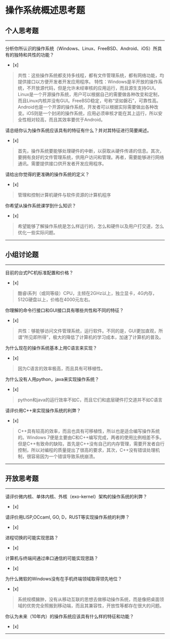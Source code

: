# 操作系统概述思考题

## 个人思考题

---

分析你所认识的操作系统（Windows、Linux、FreeBSD、Android、iOS）所具有的独特和共性的功能？
- [x]  

> 共性：这些操作系统都支持多线程，都有文件管理系统，都有网络功能，均提供接口以方便开发者开发应用程序。
  特性：Windows是半开放的操作系统，不开放源代码，但是允许未经审核的应用运行，而且源生支持GUI。Linux是一个开源操作系统，用户可以根据自己的需要做各种改变和定制，而且Linux内核并没有GUI。FreeBSD稳定，号称“坚如磐石”，可靠性高。Android也是一个开源的操作系统，开发者可以根据实际需要做出各种改变。iOS则是一个封闭的操作系统，应用必须审核才能在其上运行，所以安全性相对较高，而且其效率要优于Android。

请总结你认为操作系统应该具有的特征有什么？并对其特征进行简要阐述。
- [x]  

>   首先，操作系统要能够处理硬件的中断，以获取从硬件传递的信息。其次，要拥有良好的文件管理系统，供用户访问和管理。再者，需要能够进行网络通讯。需要提供接口供开发者开发应用程序。

请给出你觉得的更准确的操作系统的定义？
- [x]  

>   管理和控制计算机硬件与软件资源的计算机程序

你希望从操作系统课学到什么知识？
- [x]  

>   希望能够了解操作系统是怎么样运行的，怎么和硬件以及用户打交道，怎么优化一些实际问题。

---

## 小组讨论题

---

目前的台式PC机标准配置和价格？
- [x]  

> 酷睿i系列（或同等级）CPU，主频在2GHz以上，独立显卡，4G内存，512G硬盘以上，价格在4000元左右。

你理解的命令行接口和GUI接口具有哪些共性和不同的特征？
- [x]  

> 共性：够能够访问文件管理系统，运行软件。不同的是，GUI更加直观，所谓“所见即所得”，极大的降低了计算机的学习成本，加速了计算机的普及。

为什么现在的操作系统基本上用C语言来实现？
- [x]  

>  因为C语言的效率极高，而且具有可移植性。

为什么没有人用python，java来实现操作系统？
- [x]  

>  python和java的运行效率不如C，而且它们和底层硬件打交道并不如C语言

请评价用C++来实现操作系统的利弊？
- [x]  

>  C++具有较高的效率，而且也具有可移植性，所以也是适合编写操作系统的。Windows 7便是主要由C和C++编写完成，两者的使用比例相差不多。但是C++有致命的缺陷，首先是C++没有自己的内存管理，需要开发者自行控制，所以对编程的质量提出了很高的要求，其次，C++没有错误处理机制，很容易因为一个错误导致系统崩溃。

---

## 开放思考题

---

请评价微内核、单体内核、外核（exo-kernel）架构的操作系统的利弊？
- [x]  

>  

请评价用LISP,OCcaml, GO, D，RUST等实现操作系统的利弊？
- [x]  

>  

进程切换的可能实现思路？
- [x]  

>  

计算机与终端间通过串口通信的可能实现思路？
- [x]  

>  

为什么微软的Windows没有在手机终端领域取得领先地位？
- [x]  

>  系统规模臃肿，没有从移动互联的思想去做移动操作系统，而是像把桌面领域的优势完全照搬到移动端，而且其兼容性，开放性等都存在很大的问题。

你认为未来（10年内）的操作系统应该具有什么样的特征和功能？
- [x]  

>  

---
